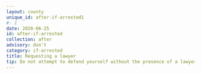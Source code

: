 ```yaml
---
layout: county 
unique_id: after-if-arrested1
#: 1
date: 2020-06-25
id: after-if-arrested
collection: after
advisory: don't
category: if-arrested
title: Requesting a lawyer
tip: Do not attempt to defend yourself without the presence of a lawyer.
---
```

